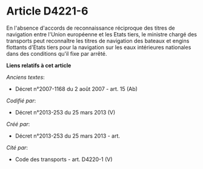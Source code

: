 # Article D4221-6

En l'absence d'accords de reconnaissance réciproque des titres de navigation entre l'Union européenne et les Etats tiers, le
ministre chargé des transports peut reconnaître les titres de navigation des bateaux et engins flottants d'Etats tiers pour
la navigation sur les eaux intérieures nationales dans des conditions qu'il fixe par arrêté.

**Liens relatifs à cet article**

_Anciens textes_:

  - Décret n°2007-1168 du 2 août 2007 - art. 15 (Ab)

_Codifié par_:

  - Décret n°2013-253 du 25 mars 2013 (V)

_Créé par_:

  - Décret n°2013-253 du 25 mars 2013 - art.

_Cité par_:

  - Code des transports - art. D4220-1 (V)
